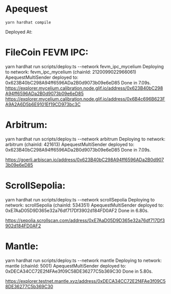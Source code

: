 # Apequest

```shell
yarn hardhat compile
```

Deployed At:

# FileCoin FEVM IPC:

yarn hardhat run scripts/deploy.ts --network fevm_ipc_mycelium
Deploying to network: fevm_ipc_mycelium (chainId: 2120099022966061)
ApequestMultiSender deployed to: 0x623B40bC298A94ff6596ADa2B0d9073b09e6eD85
Done in 7.09s.
https://explorer.mycelium.calibration.node.glif.io/address/0x623B40bC298A94ff6596ADa2B0d9073b09e6eD85
https://explorer.mycelium.calibration.node.glif.io/address/0x6B4c696B623FA9A2A6D5b6E9101Ef19CD973bc3C

# Arbitrum:

yarn hardhat run scripts/deploy.ts --network arbitrum
Deploying to network: arbitrum (chainId: 421613)
ApequestMultiSender deployed to: 0x623B40bC298A94ff6596ADa2B0d9073b09e6eD85
Done in 7.09s.

https://goerli.arbiscan.io/address/0x623B40bC298A94ff6596ADa2B0d9073b09e6eD85

# ScrollSepolia:

yarn hardhat run scripts/deploy.ts --network scrollSepolia
Deploying to network: scrollSepolia (chainId: 534351)
ApequestMultiSender deployed to: 0xE7AaD05D9D365e32a76df717Df3902d184FD0AF2
Done in 6.80s.

https://sepolia.scrollscan.com/address/0xE7AaD05D9D365e32a76df717Df3902d184FD0AF2

# Mantle:

yarn hardhat run scripts/deploy.ts --network mantle
Deploying to network: mantle (chainId: 5001)
ApequestMultiSender deployed to: 0xDECA34CC72E2f4FAe3f09C58DE36277C5b369C30
Done in 5.80s.

https://explorer.testnet.mantle.xyz/address/0xDECA34CC72E2f4FAe3f09C58DE36277C5b369C30

